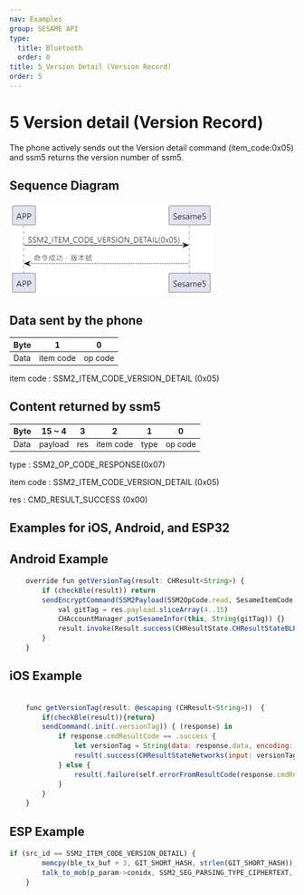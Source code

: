 ```yaml
---
nav: Examples
group: SESAME API
type:
  title: Bluetooth
  order: 0
title: 5_Version Detail (Version Record)
order: 5
---
```


# 5 Version detail (Version Record)

The phone actively sends out the Version detail command (item_code:0x05) and ssm5 returns the version number of ssm5.

## Sequence Diagram

<p align="left" >
  <img src="./src/version/version_循序圖.png" alt="" title="">
</p>

## Data sent by the phone

| Byte |     1     |    0    |
| ---- | :-------: | :-----: |
| Data | item code | op code |

item code : SSM2_ITEM_CODE_VERSION_DETAIL (0x05)

## Content returned by ssm5

| Byte | 15 ~ 4  |  3  |     2     |  1   |    0    |
| ---- | :-----: | :-: | :-------: | :--: | :-----: |
| Data | payload | res | item code | type | op code |

type : SSM2_OP_CODE_RESPONSE(0x07)

item code : SSM2_ITEM_CODE_VERSION_DETAIL (0x05)

res : CMD_RESULT_SUCCESS (0x00)

## Examples for iOS, Android, and ESP32
 ## Android Example

```jsx | pure
    override fun getVersionTag(result: CHResult<String>) {
        if (checkBle(result)) return
        sendEncryptCommand(SSM2Payload(SSM2OpCode.read, SesameItemCode.versionTag, byteArrayOf())) { res ->
            val gitTag = res.payload.sliceArray(4..15)
            CHAccountManager.putSesameInfor(this, String(gitTag)) {}
            result.invoke(Result.success(CHResultState.CHResultStateBLE(String(gitTag))))
        }
    }
```

## iOS Example

```jsx | pure

    func getVersionTag(result: @escaping (CHResult<String>))  {
        if(checkBle(result)){return}
        sendCommand(.init(.versionTag)) { (response) in
            if response.cmdResultCode == .success {
                let versionTag = String(data: response.data, encoding: .utf8) ?? ""
                result(.success(CHResultStateNetworks(input: versionTag)))
            } else {
                result(.failure(self.errorFromResultCode(response.cmdResultCode)))
            }
        }
    }

```

## ESP Example

```jsx | pure
if (src_id == SSM2_ITEM_CODE_VERSION_DETAIL) {
        memcpy(ble_tx_buf + 3, GIT_SHORT_HASH, strlen(GIT_SHORT_HASH));
        talk_to_mob(p_param->conidx, SSM2_SEG_PARSING_TYPE_CIPHERTEXT, ble_tx_buf, (strlen(GIT_SHORT_HASH) + 3));
    }
``` 
